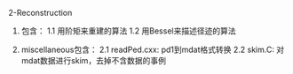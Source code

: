 2-Reconstruction

1. 包含：
   1.1 用阶矩来重建的算法
   1.2 用Bessel来描述径迹的算法

2. miscellaneous包含：
   2.1 readPed.cxx: pd1到mdat格式转换
   2.2 skim.C: 对mdat数据进行skim，去掉不含数据的事例
